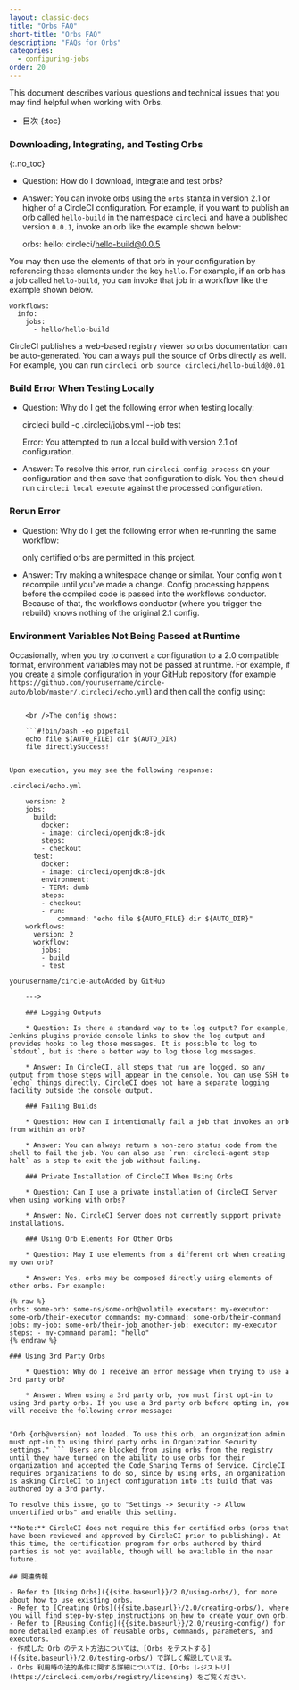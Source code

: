 ```yaml
---
layout: classic-docs
title: "Orbs FAQ"
short-title: "Orbs FAQ"
description: "FAQs for Orbs"
categories:
  - configuring-jobs
order: 20
---
```

This document describes various questions and technical issues that you may find helpful when working with Orbs.

- 目次
{:toc}

### Downloading, Integrating, and Testing Orbs
{:.no_toc}

- Question: How do I download, integrate and test orbs?

- Answer: You can invoke orbs using the `orbs` stanza in version 2.1 or higher of a CircleCI configuration. For example, if you want to publish an orb called `hello-build` in the namespace `circleci` and have a published version `0.0.1`, invoke an orb like the example shown below:

    orbs:
         hello: circleci/hello-build@0.0.5
    

You may then use the elements of that orb in your configuration by referencing these elements under the key `hello`. For example, if an orb has a job called `hello-build`, you can invoke that job in a workflow like the example shown below.

    workflows:
      info:
        jobs:
          - hello/hello-build
    

CircleCI publishes a web-based registry viewer so orbs documentation can be auto-generated. You can always pull the source of Orbs directly as well. For example, you can run `circleci orb source circleci/hello-build@0.01`

### Build Error When Testing Locally

- Question: Why do I get the following error when testing locally:

    circleci build -c .circleci/jobs.yml --job test
    

    Error:
    You attempted to run a local build with version 2.1 of configuration.
    

- Answer: To resolve this error, run `circleci config process` on your configuration and then save that configuration to disk. You then should run `circleci local execute` against the processed configuration.

### Rerun Error

- Question: Why do I get the following error when re-running the same workflow:

    only certified orbs are permitted in this project.
    

- Answer: Try making a whitespace change or similar. Your config won't recompile until you've made a change. Config processing happens before the compiled code is passed into the workflows conductor. Because of that, the workflows conductor (where you trigger the rebuild) knows nothing of the original 2.1 config.

### Environment Variables Not Being Passed at Runtime

Occasionally, when you try to convert a configuration to a 2.0 compatible format, environment variables may not be passed at runtime. For example, if you create a simple configuration in your GitHub repository (for example `https://github.com/yourusername/circle-auto/blob/master/.circleci/echo.yml`) and then call the config using:

```export AUTO_FILE=/Users/yourusername/Desktop/apkpure_app_887.apk export AUTO_DIR=. circleci build -c .circleci/echo.yml --job test

    <br />The config shows:
    
    ```#!bin/bash -eo pipefail
    echo file $(AUTO_FILE) dir $(AUTO_DIR)
    file directlySuccess!
    

Upon execution, you may see the following response:

.circleci/echo.yml

    version: 2
    jobs:
      build:
        docker:
        - image: circleci/openjdk:8-jdk
        steps:
        - checkout
      test:
        docker:
        - image: circleci/openjdk:8-jdk
        environment:
        - TERM: dumb
        steps:
        - checkout
        - run:
            command: "echo file ${AUTO_FILE} dir ${AUTO_DIR}"
    workflows:
      version: 2
      workflow:
        jobs:
        - build
        - test

yourusername/circle-autoAdded by GitHub

    --->
    
    ### Logging Outputs
    
    * Question: Is there a standard way to to log output? For example, Jenkins plugins provide console links to show the log output and provides hooks to log those messages. It is possible to log to `stdout`, but is there a better way to log those log messages.
    
    * Answer: In CircleCI, all steps that run are logged, so any output from those steps will appear in the console. You can use SSH to `echo` things directly. CircleCI does not have a separate logging facility outside the console output.
    
    ### Failing Builds
    
    * Question: How can I intentionally fail a job that invokes an orb from within an orb?
    
    * Answer: You can always return a non-zero status code from the shell to fail the job. You can also use `run: circleci-agent step halt` as a step to exit the job without failing.
    
    ### Private Installation of CircleCI When Using Orbs
    
    * Question: Can I use a private installation of CircleCI Server when using working with orbs?
    
    * Answer: No. CircleCI Server does not currently support private installations.
    
    ### Using Orb Elements For Other Orbs
    
    * Question: May I use elements from a different orb when creating my own orb?
    
    * Answer: Yes, orbs may be composed directly using elements of other orbs. For example:

{% raw %}
orbs: some-orb: some-ns/some-orb@volatile executors: my-executor: some-orb/their-executor commands: my-command: some-orb/their-command jobs: my-job: some-orb/their-job another-job: executor: my-executor steps: - my-command param1: "hello"
{% endraw %}

### Using 3rd Party Orbs
    
    * Question: Why do I receive an error message when trying to use a 3rd party orb?
    
    * Answer: When using a 3rd party orb, you must first opt-in to using 3rd party orbs. If you use a 3rd party orb before opting in, you will receive the following error message:
    

"Orb {orb@version} not loaded. To use this orb, an organization admin must opt-in to using third party orbs in Organization Security settings." ``` Users are blocked from using orbs from the registry until they have turned on the ability to use orbs for their organization and accepted the Code Sharing Terms of Service. CircleCI requires organizations to do so, since by using orbs, an organization is asking CircleCI to inject configuration into its build that was authored by a 3rd party.

To resolve this issue, go to "Settings -> Security -> Allow uncertified orbs" and enable this setting.

**Note:** CircleCI does not require this for certified orbs (orbs that have been reviewed and approved by CircleCI prior to publishing). At this time, the certification program for orbs authored by third parties is not yet available, though will be available in the near future.

## 関連情報

- Refer to [Using Orbs]({{site.baseurl}}/2.0/using-orbs/), for more about how to use existing orbs.
- Refer to [Creating Orbs]({{site.baseurl}}/2.0/creating-orbs/), where you will find step-by-step instructions on how to create your own orb.
- Refer to [Reusing Config]({{site.baseurl}}/2.0/reusing-config/) for more detailed examples of reusable orbs, commands, parameters, and executors.
- 作成した Orb のテスト方法については、[Orbs をテストする]({{site.baseurl}}/2.0/testing-orbs/) で詳しく解説しています。
- Orbs 利用時の法的条件に関する詳細については、[Orbs レジストリ](https://circleci.com/orbs/registry/licensing) をご覧ください。